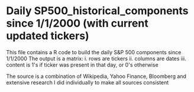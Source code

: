 # Daily SP500_historical_components since 1/1/2000 (with current updated tickers)

This file contains a R code to build the daily S&P 500 components since 1/1/2000
The output is a matrix:
i. rows are tickers
ii. columns are dates
iii. content is 1's if ticker was present in that day, or 0's otherwise

The source is a combination of Wikipedia, Yahoo Finance, Bloomberg and extensive research I did individually to make all sources consistent
